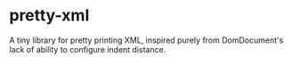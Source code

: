 # pretty-xml

A tiny library for pretty printing XML, inspired purely from DomDocument's lack of ability to configure indent distance.
